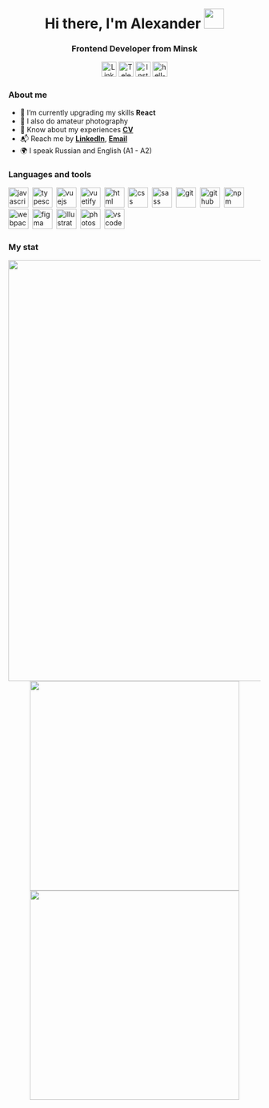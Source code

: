 <div id="header" align="center">
	<h1>Hi there, I'm Alexander <img src="https://media.giphy.com/media/hvRJCLFzcasrR4ia7z/giphy.gif" width="40"></h1>
	<h3>Frontend Developer from Minsk</h3>
	
 <a href="https://www.linkedin.com/in/hell-llex"><img src="https://img.shields.io/badge/LinkedIn-blue?style=for-the-badge&logo=linkedin&logoColor=white" alt="LinkedIn" height="30"/></a>
 <a href="https://t.me/hell_llex"><img src="https://img.shields.io/badge/Telegram-blue?style=for-the-badge&logo=telegram&logoColor=white" alt="Telegram" height="30"/></a>
 <a href="https://www.instagram.com/hell_llex/"><img src="https://img.shields.io/badge/Instagram-ff69b4?style=for-the-badge&logo=instagram&logoColor=white" alt="Instagram" height="30"/></a>
<a href="https://hell-llex.ga/"><img src="https://img.shields.io/badge/hell--llex-lightgrey?style=for-the-badge&logo=ghost&logoColor=white" alt="hell-llex site" height="30"/></a>
</div>

### About me
- 🌱 I’m currently upgrading my skills **React**
- 📸 I also do amateur photography
- 📑 Know about my experiences **[CV](https://hell-llex.github.io/rsschool-cv/)**
- 📬 Reach me by **[LinkedIn](https://www.linkedin.com/in/hell-llex)**, **[Email](mailto:demeshenko333@gmail.com)**
- 🌍 I speak Russian and English (A1 - A2)

### Languages and tools 

<img src="https://cdn.jsdelivr.net/gh/devicons/devicon/icons/javascript/javascript-original.svg" title="javascript" width="40" height="40"/>&nbsp;
<img src="https://cdn.jsdelivr.net/gh/devicons/devicon/icons/typescript/typescript-original.svg" title="typescript" width="40" height="40"/>&nbsp; 
<img src="https://cdn.jsdelivr.net/gh/devicons/devicon/icons/vuejs/vuejs-original.svg" title="vuejs" width="40" height="40"/>&nbsp;
<img src="https://cdn.jsdelivr.net/gh/devicons/devicon/icons/vuetify/vuetify-original.svg" title="vuetify" width="40" height="40"/>&nbsp;
<img src="https://cdn.jsdelivr.net/gh/devicons/devicon/icons/html5/html5-original.svg" title="html" width="40" height="40"/>&nbsp; 
<img src="https://cdn.jsdelivr.net/gh/devicons/devicon/icons/css3/css3-original.svg" title="css" width="40" height="40"/>&nbsp; 
<img src="https://cdn.jsdelivr.net/gh/devicons/devicon/icons/sass/sass-original.svg" title="sass" width="40" height="40"/>&nbsp; 
<img src="https://cdn.jsdelivr.net/gh/devicons/devicon/icons/git/git-plain.svg" title="git" width="40" height="40"/>&nbsp; 
<img src="https://cdn.jsdelivr.net/gh/devicons/devicon/icons/github/github-original.svg" title="github" width="40" height="40"/>&nbsp; 
<img src="https://cdn.jsdelivr.net/gh/devicons/devicon/icons/npm/npm-original-wordmark.svg" title="npm" width="40" height="40"/>&nbsp; 
<img src="https://cdn.jsdelivr.net/gh/devicons/devicon/icons/webpack/webpack-original.svg" title="webpack" width="40" height="40"/>&nbsp; 
<img src="https://cdn.jsdelivr.net/gh/devicons/devicon/icons/figma/figma-original.svg" title="figma" width="40" height="40"/>&nbsp; 
<img src="https://cdn.jsdelivr.net/gh/devicons/devicon/icons/illustrator/illustrator-plain.svg" title="illustrator" width="40" height="40"/>&nbsp;
<img src="https://cdn.jsdelivr.net/gh/devicons/devicon/icons/photoshop/photoshop-plain.svg" title="photoshop" width="40" height="40"/>&nbsp; 
<img src="https://cdn.jsdelivr.net/gh/devicons/devicon/icons/vscode/vscode-original.svg" title="vscode" width="40" height="40"/>&nbsp;   

<!-- 
<img src="https://cdn.jsdelivr.net/gh/devicons/devicon/icons/react/react-original.svg" title="react" width="40" height="40"/>&nbsp; 
<img src="https://cdn.jsdelivr.net/gh/devicons/devicon/icons/redux/redux-original.svg" title="redux" width="40" height="40"/>&nbsp; 
--->

### My stat 
<div id="stat" align="center">
<img src="https://github-profile-summary-cards.vercel.app/api/cards/profile-details?username=hell-llex&theme=github_dark" width="840"/> 	
<img src="https://github-profile-summary-cards.vercel.app/api/cards/most-commit-language?username=hell-llex&theme=github_dark" width="418"/> 	
<img src="https://github-profile-summary-cards.vercel.app/api/cards/stats?username=hell-llex&theme=github_dark" width="418"/> 
</div>
<!--
**hell-llex/hell-llex** is a ✨ _special_ ✨ repository because its `README.md` (this file) appears on your GitHub profile.

Here are some ideas to get you started:

- 🔭 I’m currently working on ...
- 🌱 I’m currently learning ...
- 👯 I’m looking to collaborate on ...
- 🤔 I’m looking for help with ...
- 💬 Ask me about ...
- 📫 How to reach me: ...
- 😄 Pronouns: ...
- ⚡ Fun fact: ...
-->

